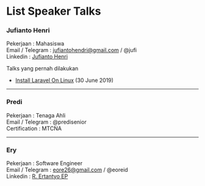 # List Speaker Talks

### Jufianto Henri 
Pekerjaan : Mahasiswa  
Email / Telegram : jufiantohendri@gmail.com  / @jufi    
Linkedin : [Jufianto Henri](https://www.linkedin.com/in/jufianto/)

Talks yang pernah dilakukan 
* [Install Laravel On Linux](https://github.com/KongkowITPekanbaru/kwittalks/issues/1) (30 June 2019)


----
### Predi
Pekerjaan : Tenaga Ahli    
Email / Telegram : @predisenior      
Certification : MTCNA  

----
### Ery
Pekerjaan : Software Engineer    
Email / Telegram : eore26@gmail.com / @eoreid     
Linkedin : [R. Ertantyo EP](https://id.linkedin.com/in/ertantyo-edi-prabowo-010216166)
